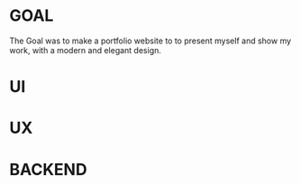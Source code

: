 # GOAL
The Goal was to make a portfolio website to to present myself and show my work, with a modern and elegant design.

# UI

# UX

# BACKEND
